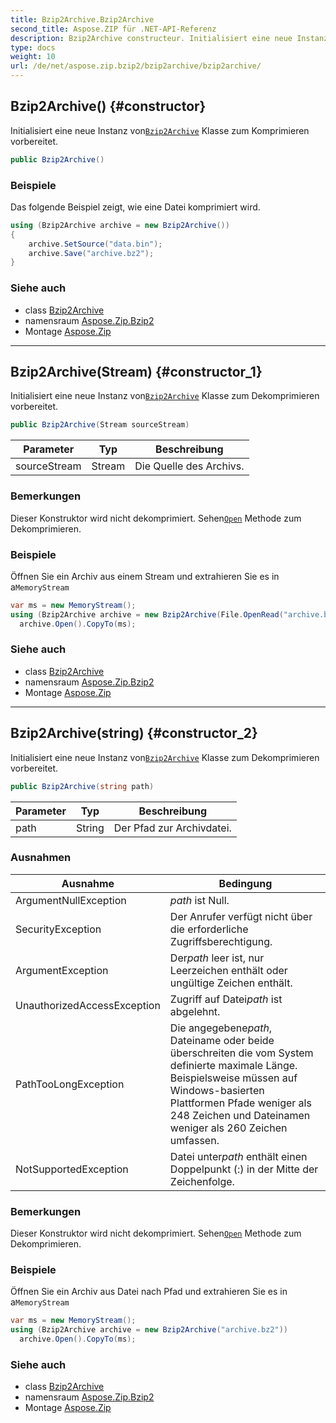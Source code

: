 ```yaml
---
title: Bzip2Archive.Bzip2Archive
second_title: Aspose.ZIP für .NET-API-Referenz
description: Bzip2Archive constructeur. Initialisiert eine neue Instanz vonBzip2Archive Klasse zum Komprimieren vorbereitet.
type: docs
weight: 10
url: /de/net/aspose.zip.bzip2/bzip2archive/bzip2archive/
---
```

## Bzip2Archive() {#constructor}

Initialisiert eine neue Instanz von[`Bzip2Archive`](../) Klasse zum Komprimieren vorbereitet.

```csharp
public Bzip2Archive()
```

### Beispiele

Das folgende Beispiel zeigt, wie eine Datei komprimiert wird.

```csharp
using (Bzip2Archive archive = new Bzip2Archive()) 
{
    archive.SetSource("data.bin");
    archive.Save("archive.bz2");
}
```

### Siehe auch

* class [Bzip2Archive](../)
* namensraum [Aspose.Zip.Bzip2](../../bzip2archive/)
* Montage [Aspose.Zip](../../../)

---

## Bzip2Archive(Stream) {#constructor_1}

Initialisiert eine neue Instanz von[`Bzip2Archive`](../) Klasse zum Dekomprimieren vorbereitet.

```csharp
public Bzip2Archive(Stream sourceStream)
```

| Parameter | Typ | Beschreibung |
| --- | --- | --- |
| sourceStream | Stream | Die Quelle des Archivs. |

### Bemerkungen

Dieser Konstruktor wird nicht dekomprimiert. Sehen[`Open`](../open/) Methode zum Dekomprimieren.

### Beispiele

Öffnen Sie ein Archiv aus einem Stream und extrahieren Sie es in a`MemoryStream`

```csharp
var ms = new MemoryStream();
using (Bzip2Archive archive = new Bzip2Archive(File.OpenRead("archive.bz2")))
  archive.Open().CopyTo(ms);
```

### Siehe auch

* class [Bzip2Archive](../)
* namensraum [Aspose.Zip.Bzip2](../../bzip2archive/)
* Montage [Aspose.Zip](../../../)

---

## Bzip2Archive(string) {#constructor_2}

Initialisiert eine neue Instanz von[`Bzip2Archive`](../) Klasse zum Dekomprimieren vorbereitet.

```csharp
public Bzip2Archive(string path)
```

| Parameter | Typ | Beschreibung |
| --- | --- | --- |
| path | String | Der Pfad zur Archivdatei. |

### Ausnahmen

| Ausnahme | Bedingung |
| --- | --- |
| ArgumentNullException | *path* ist Null. |
| SecurityException | Der Anrufer verfügt nicht über die erforderliche Zugriffsberechtigung. |
| ArgumentException | Der*path* leer ist, nur Leerzeichen enthält oder ungültige Zeichen enthält. |
| UnauthorizedAccessException | Zugriff auf Datei*path* ist abgelehnt. |
| PathTooLongException | Die angegebene*path*, Dateiname oder beide überschreiten die vom System definierte maximale Länge. Beispielsweise müssen auf Windows-basierten Plattformen Pfade weniger als 248 Zeichen und Dateinamen weniger als 260 Zeichen umfassen. |
| NotSupportedException | Datei unter*path* enthält einen Doppelpunkt (:) in der Mitte der Zeichenfolge. |

### Bemerkungen

Dieser Konstruktor wird nicht dekomprimiert. Sehen[`Open`](../open/) Methode zum Dekomprimieren.

### Beispiele

Öffnen Sie ein Archiv aus Datei nach Pfad und extrahieren Sie es in a`MemoryStream`

```csharp
var ms = new MemoryStream();
using (Bzip2Archive archive = new Bzip2Archive("archive.bz2"))
  archive.Open().CopyTo(ms);
```

### Siehe auch

* class [Bzip2Archive](../)
* namensraum [Aspose.Zip.Bzip2](../../bzip2archive/)
* Montage [Aspose.Zip](../../../)


